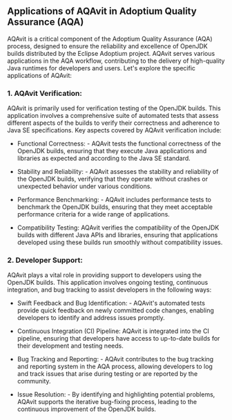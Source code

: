 ## Applications of AQAvit in Adoptium Quality Assurance (AQA)

AQAvit is a critical component of the Adoptium Quality Assurance (AQA) process, designed to ensure the reliability and excellence of OpenJDK builds distributed by the Eclipse Adoptium project. AQAvit serves various applications in the AQA workflow, contributing to the delivery of high-quality Java runtimes for developers and users. Let's explore the specific applications of AQAvit:

### 1. AQAvit Verification:
AQAvit is primarily used for verification testing of the OpenJDK builds. This application involves a comprehensive suite of automated tests that assess different aspects of the builds to verify their correctness and adherence to Java SE specifications. Key aspects covered by AQAvit verification include:

- Functional Correctness: - AQAvit tests the functional correctness of the OpenJDK builds, ensuring that they execute Java applications and libraries as expected and according to the Java SE standard.

- Stability and Reliability: - AQAvit assesses the stability and reliability of the OpenJDK builds, verifying that they operate without crashes or unexpected behavior under various conditions.

- Performance Benchmarking: - AQAvit includes performance tests to benchmark the OpenJDK builds, ensuring that they meet acceptable performance criteria for a wide range of applications.

- Compatibility Testing: AQAvit verifies the compatibility of the OpenJDK builds with different Java APIs and libraries, ensuring that applications developed using these builds run smoothly without compatibility issues.

### 2. Developer Support:
AQAvit plays a vital role in providing support to developers using the OpenJDK builds. This application involves ongoing testing, continuous integration, and bug tracking to assist developers in the following ways:

- Swift Feedback and Bug Identification: - AQAvit's automated tests provide quick feedback on newly committed code changes, enabling developers to identify and address issues promptly.

- Continuous Integration (CI) Pipeline: AQAvit is integrated into the CI pipeline, ensuring that developers have access to up-to-date builds for their development and testing needs.

- Bug Tracking and Reporting: - AQAvit contributes to the bug tracking and reporting system in the AQA process, allowing developers to log and track issues that arise during testing or are reported by the community.

- Issue Resolution: - By identifying and highlighting potential problems, AQAvit supports the iterative bug-fixing process, leading to the continuous improvement of the OpenJDK builds.

